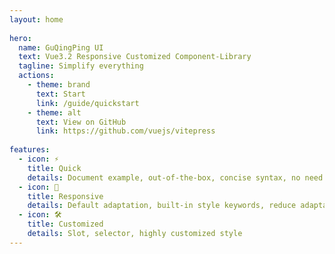 ```yaml
---
layout: home
 
hero:
  name: GuQingPing UI
  text: Vue3.2 Responsive Customized Component-Library
  tagline: Simplify everything
  actions:
    - theme: brand
      text: Start
      link: /guide/quickstart
    - theme: alt
      text: View on GitHub
      link: https://github.com/vuejs/vitepress
 
features:
  - icon: ⚡️
    title: Quick
    details: Document example, out-of-the-box, concise syntax, no need to remember complicated configuration
  - icon: 🖖
    title: Responsive
    details: Default adaptation, built-in style keywords, reduce adaptation workload
  - icon: 🛠️
    title: Customized
    details: Slot, selector, highly customized style
---
```

<style lang="scss">
    :root {
  --vp-home-hero-name-color: transparent;
  --vp-home-hero-name-background: -webkit-linear-gradient(120deg, #bd34fe, #41d1ff);
}
.contact{
  padding: 10px 64px 64px;
  h1{
    font-size: 40px;
    font-weight: 700;
    line-height: 80px;
  }
  p{
    font-size: 34px;
    line-height: 40px;
  }
}
</style>
<!-- <div class="contact">
  <div>
    <h1>联系作者</h1>
    <p>QQ: 2846913281</p>
    <p>Mail: guqingping_program@foxmail.com</p>
    <p>Mail2: guqingping_program@qq.com</p>
    <p>Mail3: 2846913281@qq.com</p>
  </div>
</div> -->

